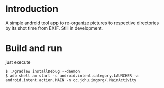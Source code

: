 # Introduction

A simple android tool app to re-organize pictures to respective directories by its shot time from EXIF. Still in development.

# Build and run

just execute

    $ ./gradlew installDebug --daemon
    $ adb shell am start -c android.intent.category.LAUNCHER -a android.intent.action.MAIN -n cc.jchu.imgorg/.MainActivity

